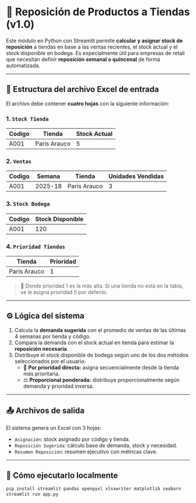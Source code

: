 # 🏪 Reposición de Productos a Tiendas (v1.0)

Este módulo en Python con Streamlit permite **calcular y asignar stock de reposición** a tiendas en base a las ventas recientes, el stock actual y el stock disponible en bodega. Es especialmente útil para empresas de retail que necesitan definir **reposición semanal o quincenal** de forma automatizada.

---

## 📂 Estructura del archivo Excel de entrada

El archivo debe contener **cuatro hojas** con la siguiente información:

### 1. `Stock Tienda`
| Codigo | Tienda | Stock Actual |
|--------|--------|---------------|
| A001   | Paris Arauco | 5       |

### 2. `Ventas`
| Codigo | Semana | Tienda | Unidades Vendidas |
|--------|--------|--------|-------------------|
| A001   | 2025-18 | Paris Arauco | 3         |

### 3. `Stock Bodega`
| Codigo | Stock Disponible |
|--------|------------------|
| A001   | 120              |

### 4. `Prioridad Tiendas`
| Tienda | Prioridad |
|--------|-----------|
| Paris Arauco | 1     |

> 📌 Donde prioridad 1 es la más alta. Si una tienda no está en la tabla, se le asigna prioridad 5 por defecto.

---

## ⚙️ Lógica del sistema

1. Calcula la **demanda sugerida** con el promedio de ventas de las últimas 4 semanas por tienda y código.
2. Compara la demanda con el stock actual en tienda para estimar la **reposició‍n necesaria**.
3. Distribuye el stock disponible de bodega según uno de los dos métodos seleccionados por el usuario:
   - 🔁 **Por prioridad directa:** asigna secuencialmente desde la tienda más prioritaria.
   - ⚖️ **Proporcional ponderada:** distribuye proporcionalmente según demanda y prioridad inversa.

---

## 📤 Archivos de salida

El sistema genera un Excel con 3 hojas:

- `Asignación`: stock asignado por código y tienda.
- `Reposición Sugerida`: cálculo base de demanda, stock y necesidad.
- `Resumen Reposición`: resumen ejecutivo con métricas clave.

---

## 🚀 Cómo ejecutarlo localmente

```bash
pip install streamlit pandas openpyxl xlsxwriter matplotlib seaborn
streamlit run app.py

